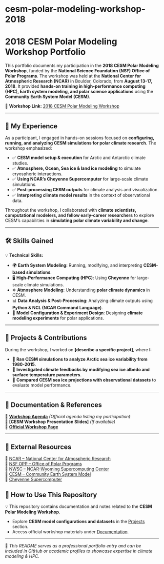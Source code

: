 # cesm-polar-modeling-workshop-2018

# 2018 CESM Polar Modeling Workshop Portfolio

This portfolio documents my participation in the **2018 CESM Polar Modeling Workshop**, funded by the **National Science Foundation (NSF) Office of Polar Programs**. The workshop was held at the **National Center for Atmospheric Research (NCAR)** in Boulder, Colorado, from **August 13-17, 2018**. It provided **hands-on training in high-performance computing (HPC), Earth system modeling, and polar science applications** using the **Community Earth System Model (CESM)**.

📌 **Workshop Link:** [2018 CESM Polar Modeling Workshop](https://www2.cesm.ucar.edu/events/workshops/2018PMWS/)  

---

## 📌 My Experience

As a participant, I engaged in hands-on sessions focused on **configuring, running, and analyzing CESM simulations for polar climate research**. The workshop emphasized:

- ✅ **CESM model setup & execution** for Arctic and Antarctic climate studies.
- ✅ **Atmosphere, Ocean, Sea ice & land ice modeling** to simulate cryospheric interactions.
- ✅ **Using NCAR’s Cheyenne Supercomputer** for large-scale climate simulations.
- ✅ **Post-processing CESM outputs** for climate analysis and visualization.
- ✅ **Interpreting climate model results** in the context of observational data.

Throughout the workshop, I collaborated with **climate scientists, computational modelers, and fellow early-career researchers** to explore CESM’s capabilities in **simulating polar climate variability and change**.

---

## 🛠 Skills Gained

💡 **Technical Skills:**
- 🌍 **Earth System Modeling**: Running, modifying, and interpreting **CESM-based simulations**.
- 🖥 **High-Performance Computing (HPC)**: Using **Cheyenne** for large-scale climate simulations.
- ❄ **Atmosphere Modeling**: Understanding **polar climate dynamics** in CESM.
- 📊 **Data Analysis & Post-Processing**: Analyzing climate outputs using **Python & NCL (NCAR Command Language)**.
- 🔧 **Model Configuration & Experiment Design**: Designing **climate modeling experiments** for polar applications.

---

## 📂 Projects & Contributions

During the workshop, I worked on **[describe a specific project]**, where I:
- 📌 **Ran CESM simulations to analyze Arctic sea ice variability from 1980-2015**.
- 📌 **Investigated climate feedbacks by modifying sea ice albedo and surface temperature parameters**.
- 📌 **Compared CESM sea ice projections with observational datasets** to evaluate model performance.

---

## 📜 Documentation & References

📑 **[Workshop Agenda](Documentation/workshop_agenda.pdf)** *(Official agenda listing my participation)*  
📑 **[CESM Workshop Presentation Slides]** *(If available)*  
📑 **[Official Workshop Page](https://www2.cesm.ucar.edu/events/workshops/2018PMWS/)**  

---

## 🔗 External Resources

🔹 [NCAR – National Center for Atmospheric Research](https://www.ucar.edu/)  
🔹 [NSF OPP – Office of Polar Programs](https://www.nsf.gov/div/index.jsp?div=OPP)  
🔹 [NWSC – NCAR-Wyoming Supercomputing Center](https://www.cisl.ucar.edu/ncar-wyoming-supercomputing-center)  
🔹 [CESM – Community Earth System Model](https://www.cesm.ucar.edu/)  
🔹 [Cheyenne Supercomputer](https://www.cisl.ucar.edu/ncar-supercomputing-history/cheyenne)  


## 📖 How to Use This Repository
💡 This repository contains documentation and notes related to the **CESM Polar Modeling Workshop**.  
- Explore **CESM model configurations and datasets** in the [Projects](#-projects--contributions) section.  
- Access official workshop materials under [Documentation](#-documentation--references).  

---

🚀 *This README serves as a professional portfolio entry and can be included in GitHub or academic profiles to showcase expertise in climate modeling & HPC.*  
